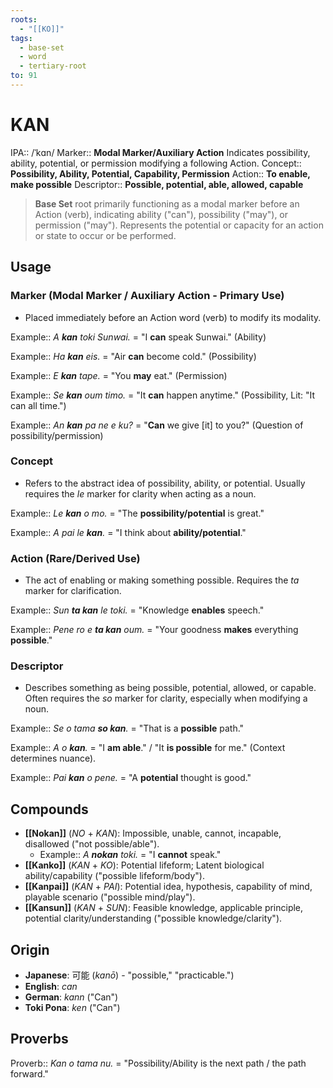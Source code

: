```yaml
---
roots:
  - "[[KO]]"
tags:
  - base-set
  - word
  - tertiary-root
to: 91
---
```


# KAN

IPA::				/ˈkɑn/
Marker::		**Modal Marker/Auxiliary Action** Indicates possibility, ability, potential, or permission modifying a following Action.
Concept::		**Possibility, Ability, Potential, Capability, Permission**
Action::		**To enable, make possible**
Descriptor::	**Possible, potential, able, allowed, capable**

> **Base Set** root primarily functioning as a modal marker before an Action (verb), indicating ability ("can"), possibility ("may"), or permission ("may"). Represents the potential or capacity for an action or state to occur or be performed.

## Usage

### Marker (Modal Marker / Auxiliary Action - Primary Use)
*   Placed immediately before an Action word (verb) to modify its modality.

Example::   *A **kan** toki Sunwai.* = "I **can** speak Sunwai." (Ability)

Example::   *Ha **kan** eis.* = "Air **can** become cold." (Possibility)

Example::   *E **kan** tape.* = "You **may** eat." (Permission)

Example::   *Se **kan** oum timo.* = "It **can** happen anytime." (Possibility, Lit: "It can all time.")

Example::   *An **kan** pa ne e ku?* = "**Can** we give [it] to you?" (Question of possibility/permission)

### Concept
*   Refers to the abstract idea of possibility, ability, or potential. Usually requires the *le* marker for clarity when acting as a noun.

Example::   *Le **kan** o mo.* = "The **possibility/potential** is great."

Example::   *A pai le **kan**.* = "I think about **ability/potential**."

### Action (Rare/Derived Use)
*   The act of enabling or making something possible. Requires the *ta* marker for clarification.

Example::   *Sun **ta kan** le toki.* = "Knowledge **enables** speech."

Example::   *Pene ro e **ta kan** oum.* = "Your goodness **makes** everything **possible**."

### Descriptor
*   Describes something as being possible, potential, allowed, or capable. Often requires the *so* marker for clarity, especially when modifying a noun.

Example::   *Se o tama **so kan**.* = "That is a **possible** path."

Example::   *A o **kan**.* = "I **am able**." / "It **is possible** for me." (Context determines nuance).

Example::   *Pai **kan** o pene.* = "A **potential** thought is good."

## Compounds

*   **[[Nokan]]** (*NO* + *KAN*): Impossible, unable, cannot, incapable, disallowed ("not possible/able").
    *   Example:: *A **nokan** toki.* = "I **cannot** speak."
*   **[[Kanko]]** (*KAN* + *KO*): Potential lifeform; Latent biological ability/capability ("possible lifeform/body").
*   **[[Kanpai]]** (*KAN* + *PAI*): Potential idea, hypothesis, capability of mind, playable scenario ("possible mind/play").
*   **[[Kansun]]** (*KAN* + *SUN*): Feasible knowledge, applicable principle, potential clarity/understanding ("possible knowledge/clarity").

## Origin

* **Japanese**: 可能 (_kanō_) - "possible," "practicable.")
* **English**: _can_
* **German**: _kann_ ("Can")
* **Toki Pona**: _ken_ ("Can")

## Proverbs

Proverb:: *Kan o tama nu.* = "Possibility/Ability is the next path / the path forward."
